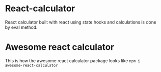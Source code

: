 # React-calculator
React calculator built with react using state hooks and calculations is done by eval method.

# Awesome react calculator
This is how the awesome react calculator package looks like 
 `npm i awesome-react-calculator` 